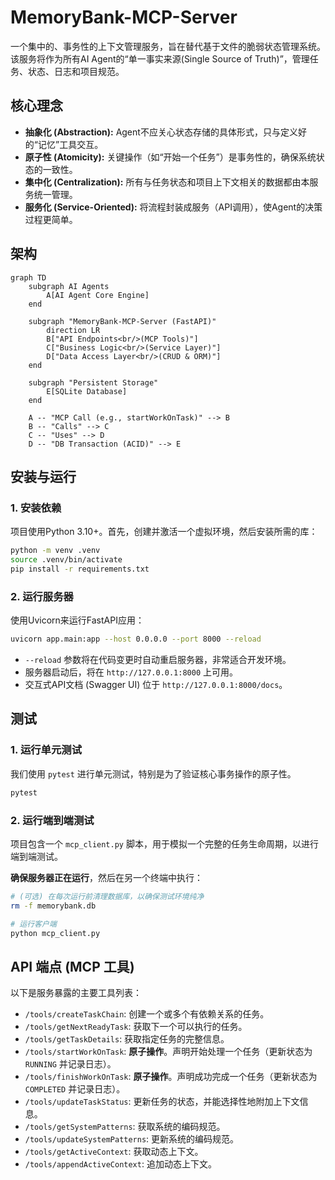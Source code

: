 # MemoryBank-MCP-Server

一个集中的、事务性的上下文管理服务，旨在替代基于文件的脆弱状态管理系统。该服务将作为所有AI Agent的“单一事实来源(Single Source of Truth)”，管理任务、状态、日志和项目规范。

## 核心理念

*   **抽象化 (Abstraction):** Agent不应关心状态存储的具体形式，只与定义好的“记忆”工具交互。
*   **原子性 (Atomicity):** 关键操作（如“开始一个任务”）是事务性的，确保系统状态的一致性。
*   **集中化 (Centralization):** 所有与任务状态和项目上下文相关的数据都由本服务统一管理。
*   **服务化 (Service-Oriented):** 将流程封装成服务（API调用），使Agent的决策过程更简单。

## 架构

```mermaid
graph TD
    subgraph AI Agents
        A[AI Agent Core Engine]
    end

    subgraph "MemoryBank-MCP-Server (FastAPI)"
        direction LR
        B["API Endpoints<br/>(MCP Tools)"]
        C["Business Logic<br/>(Service Layer)"]
        D["Data Access Layer<br/>(CRUD & ORM)"]
    end

    subgraph "Persistent Storage"
        E[SQLite Database]
    end

    A -- "MCP Call (e.g., startWorkOnTask)" --> B
    B -- "Calls" --> C
    C -- "Uses" --> D
    D -- "DB Transaction (ACID)" --> E
```

## 安装与运行

### 1. 安装依赖

项目使用Python 3.10+。首先，创建并激活一个虚拟环境，然后安装所需的库：

```bash
python -m venv .venv
source .venv/bin/activate
pip install -r requirements.txt
```

### 2. 运行服务器

使用Uvicorn来运行FastAPI应用：

```bash
uvicorn app.main:app --host 0.0.0.0 --port 8000 --reload
```
*   `--reload` 参数将在代码变更时自动重启服务器，非常适合开发环境。
*   服务器启动后，将在 `http://127.0.0.1:8000` 上可用。
*   交互式API文档 (Swagger UI) 位于 `http://127.0.0.1:8000/docs`。

## 测试

### 1. 运行单元测试

我们使用 `pytest` 进行单元测试，特别是为了验证核心事务操作的原子性。

```bash
pytest
```

### 2. 运行端到端测试

项目包含一个 `mcp_client.py` 脚本，用于模拟一个完整的任务生命周期，以进行端到端测试。

**确保服务器正在运行**，然后在另一个终端中执行：

```bash
# (可选) 在每次运行前清理数据库，以确保测试环境纯净
rm -f memorybank.db

# 运行客户端
python mcp_client.py
```

## API 端点 (MCP 工具)

以下是服务暴露的主要工具列表：

*   `/tools/createTaskChain`: 创建一个或多个有依赖关系的任务。
*   `/tools/getNextReadyTask`: 获取下一个可以执行的任务。
*   `/tools/getTaskDetails`: 获取指定任务的完整信息。
*   `/tools/startWorkOnTask`: **原子操作**。声明开始处理一个任务（更新状态为 `RUNNING` 并记录日志）。
*   `/tools/finishWorkOnTask`: **原子操作**。声明成功完成一个任务（更新状态为 `COMPLETED` 并记录日志）。
*   `/tools/updateTaskStatus`: 更新任务的状态，并能选择性地附加上下文信息。
*   `/tools/getSystemPatterns`: 获取系统的编码规范。
*   `/tools/updateSystemPatterns`: 更新系统的编码规范。
*   `/tools/getActiveContext`: 获取动态上下文。
*   `/tools/appendActiveContext`: 追加动态上下文。
